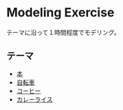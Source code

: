 # Modeling Exercise

テーマに沿って１時間程度でモデリング。

## テーマ

- [本](book/README.md)
- [自転車](bicycle/README.md)
- [コーヒー](coffee/README.md)
- [カレーライス](curry-rice/README.md)
